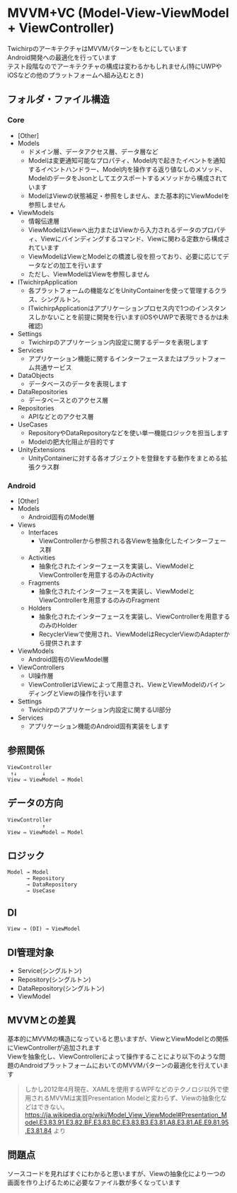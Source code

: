 # MVVM+VC (Model-View-ViewModel + ViewController)
TwichirpのアーキテクチャはMVVMパターンをもとにしています  
Android開発への最適化を行っています  
テスト段階なのでアーキテクチャの構成は変わるかもしれません(特にUWPやiOSなどの他のプラットフォームへ組み込むとき)

## フォルダ・ファイル構造

### Core
- [Other]
- Models
  - ドメイン層、データアクセス層、データ層など
  - Modelは変更通知可能なプロパティ、Model内で起きたイベントを通知するイベントハンドラー、Model内を操作する返り値なしのメソッド、ModelのデータをJsonとしてエクスポートするメソッドから構成されています
  - ModelはViewの状態補足・参照をしません、また基本的にViewModelを参照しません
- ViewModels
  - 情報伝達層
  - ViewModelはViewへ出力またはViewから入力されるデータのプロパティ、Viewにバインディングするコマンド、Viewに関わる定数から構成されています
  - ViewModelはViewとModelとの橋渡し役を担っており、必要に応じてデータなどの加工を行います
  - ただし、ViewModelはViewを参照しません
- ITwichirpApplication
  - 各プラットフォームの機能などをUnityContainerを使って管理するクラス、シングルトン。
  - ITwichirpApplicationはアプリケーションプロセス内で1つのインスタンスしかないことを前提に開発を行います(iOSやUWPで表現できるかは未確認)
- Settings
  - Twichirpのアプリケーション内設定に関するデータを表現します
- Services
  - アプリケーション機能に関するインターフェースまたはプラットフォーム共通サービス
- DataObjects
  - データベースのデータを表現します
- DataRepositories
  - データベースとのアクセス層
- Repositories
  - APIなどとのアクセス層
- UseCases
  - RepositoryやDataRepositoryなどを使い単一機能ロジックを担当します
  - Modelの肥大化阻止が目的です
- UnityExtensions
  - UnityContainerに対する各オブジェクトを登録をする動作をまとめる拡張クラス群

### Android
- [Other]
- Models
  - Android固有のModel層
- Views
  - Interfaces
    - ViewControllerから参照される各Viewを抽象化したインターフェース群
  - Activities
    - 抽象化されたインターフェースを実装し、ViewModelとViewControllerを用意するのみのActivity 
  - Fragments
    - 抽象化されたインターフェースを実装し、ViewModelとViewControllerを用意するのみのFragment 
  - Holders 
      - 抽象化されたインターフェースを実装し、ViewControllerを用意するのみのHolder
      - RecyclerViewで使用され、ViewModelはRecyclerViewのAdapterから提供されます
- ViewModels
  - Android固有のViewModel層
- ViewControllers
  - UI操作層
  - ViewControllerはViewによって用意され、ViewとViewModelのバインディングとViewの操作を行います
- Settings
  - Twichirpのアプリケーション内設定に関するUI部分
- Services
  - アプリケーション機能のAndroid固有実装をします

## 参照関係
~~~
ViewController
 ↑↓        ↓
View → ViewModel → Model
~~~

## データの方向
~~~
ViewController
           ↑
View ⇔ ViewModel ⇔ Model
~~~

## ロジック
~~~
Model → Model
      → Repository
      → DataRepository
      → UseCase
~~~

## DI
~~~
View → (DI) → ViewModel
~~~

## DI管理対象
- Service(シングルトン)
- Repository(シングルトン)
- DataRepository(シングルトン)
- ViewModel


## MVVMとの差異
基本的にMVVMの構造になっていると思いますが、ViewとViewModelとの関係にViewControllerが追加されます  
Viewを抽象化し、ViewControllerによって操作することにより以下のような問題のAndroidプラットフォームにおいてのMVVMパターンの最適化を行えています
> しかし2012年4月現在、XAMLを使用するWPFなどのテクノロジ以外で使用されるMVVMは実質Presentation Modelと変わらず、Viewの抽象化などはできない。
> https://ja.wikipedia.org/wiki/Model_View_ViewModel#Presentation_Model.E3.83.91.E3.82.BF.E3.83.BC.E3.83.B3.E3.81.A8.E3.81.AE.E9.81.95.E3.81.84 より

## 問題点
ソースコードを見ればすぐにわかると思いますが、Viewの抽象化により一つの画面を作り上げるために必要なファイル数が多くなっています
